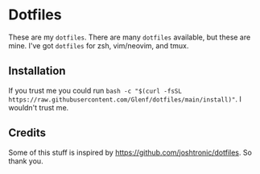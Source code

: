 # Dotfiles

These are my `dotfiles`. There are many `dotfiles` available, but these are mine. I've got `dotfiles` for zsh, vim/neovim, and tmux.

## Installation

If you trust me you could run `bash -c "$(curl -fsSL https://raw.githubusercontent.com/Glenf/dotfiles/main/install)"`. I wouldn't trust me.

## Credits

Some of this stuff is inspired by https://github.com/joshtronic/dotfiles. So thank you.